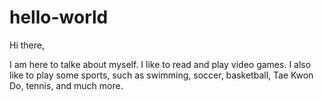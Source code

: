 # hello-world

Hi there,

I am here to talke about myself. I like to read and play video games. I also like to play some sports, such as swimming, soccer, basketball, Tae Kwon Do, tennis, and much more.
